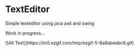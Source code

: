 <h1>TextEditor </h1>
<p> Simple texteditor using java awt and swing </p>
<p>Work in progress... </p>
![Alt Text](https://im5.ezgif.com/tmp/ezgif-5-8a8abeabc8.gif)
